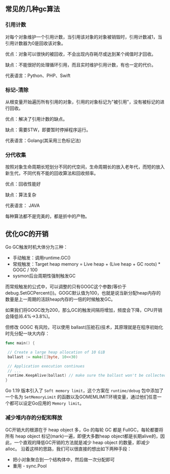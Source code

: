 ## 常见的几种gc算法

### 引用计数
对每个对象维护一个引用计数，当引用该对象的对象被销毁时，引用计数减1，当引用计数器为0是回收该对象。

优点：对象可以很快的被回收，不会出现内存耗尽或达到某个阀值时才回收。

缺点：不能很好的处理循环引用，而且实时维护引用计数，有也一定的代价。

代表语言：Python、PHP、Swift

### 标记-清除
从根变量开始遍历所有引用的对象，引用的对象标记为"被引用"，没有被标记的进行回收。

优点：解决了引用计数的缺点。

缺点：需要STW，即要暂时停掉程序运行。

代表语言：Golang(其采用三色标记法)

### 分代收集

按照对象生命周期长短划分不同的代空间，生命周期长的放入老年代，而短的放入新生代，不同代有不能的回收算法和回收频率。

优点：回收性能好

缺点：算法复杂

代表语言： JAVA

每种算法都不是完美的，都是折中的产物。

## 优化GC的开销

Go GC触发时机大体分为三种：

- 手动触发：调用runtime.GC()
- 常规触发：Target heap memory = Live heap + (Live heap + GC roots) * GOGC / 100
- sysmon后台周期性强制触发GC

而常规触发的公式中，可以调整的只有GOGC这个参数(等价于debug.SetGCPercent())。GOGC默认值为100，也就是说当新分配heap内存的数量是上一周期的活跃heap内存的一倍的时候触发GC。

如果我们将GOGC改为200，那么GC的触发间隔将增加，频度会下降，CPU开销会降低(6.4%->3.8%)。

但修改 GOGC 有风险，可以使用 ballast(压舱石)技术，其原理就是在程序初始化时先分配一块大内存：
```go
func main() {

 // Create a large heap allocation of 10 GiB
 ballast := make([]byte, 10<<30)

 // Application execution continues
 // ...
 runtime.KeepAlive(ballast) // make sure the ballast won't be collected 
}
```
Go 1.19 版本引入了 `Soft memory limit`，这个方案在 `runtime/debug` 包中添加了一个名为 `SetMemoryLimit` 的函数以及GOMEMLIMIT环境变量，通过他们任意一个都可以设定Go应用的 `Memory limit`。

### 减少堆内存的分配和释放
GC开销大的根源在于 heap object 多，Go 的每轮 GC 都是 FullGC，每轮都要将所有 heap object 标记(mark)一遍，即便大多数heap object都是长期alive的，因此，一个直观的降低GC开销的方法就是减少 heap object 的数量，即减少 alloc。
沿着这样的思路，我们可以很直接的想出如下两种手段：
- 把小对象聚合到一个结构体中，然后做一次分配即可
- 重用 - sync.Pool
  
